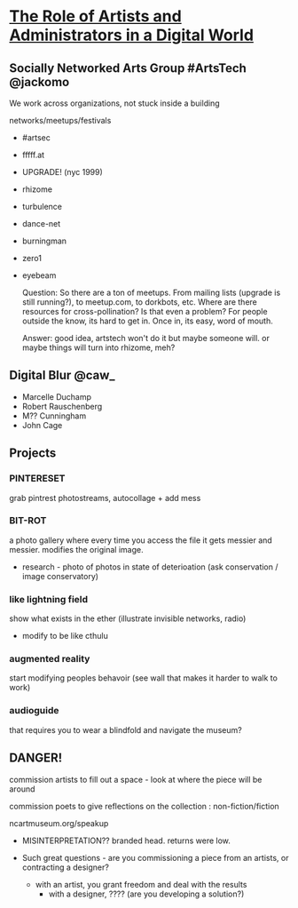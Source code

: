 # [The Role of Artists and Administrators in a Digital World][]

## Socially Networked Arts Group #ArtsTech @jackomo

  We work across organizations, not stuck inside a building

  networks/meetups/festivals
  * #artsec
  * fffff.at

  * UPGRADE! (nyc 1999)

  * rhizome
  * turbulence
  * dance-net

  * burningman
  * zero1

  * eyebeam

	Question: So there are a ton of meetups. From mailing lists (upgrade is still running?), to meetup.com, to dorkbots, etc. Where are there resources for cross-pollination? Is that even a problem? For people outside the know, its hard to get in. Once in, its easy, word of mouth.

	Answer: good idea, artstech won't do it but maybe someone will. or maybe things will turn into rhizome, meh?


## Digital Blur @caw_

* Marcelle Duchamp
* Robert Rauschenberg
* M?? Cunningham
* John Cage
  
## Projects
    
### PINTERESET
grab pintrest photostreams, autocollage + add mess

### BIT-ROT
a photo gallery where every time you access the file it gets messier and messier. modifies the original image.

* research - photo of photos in state of deterioation (ask conservation / image conservatory)

### like lightning field
show what exists in the ether (illustrate invisible networks, radio)

* modify to be like cthulu

### augmented reality
start modifying peoples behavoir (see wall that makes it harder to walk to work)

### audioguide
that requires you to wear a blindfold and navigate the museum?

DANGER!
-------

  commission artists to fill out a space - look at where the piece will be around

  commission poets to give reflections on the collection : non-fiction/fiction

  ncartmuseum.org/speakup

  * MISINTERPRETATION?? branded head. returns were low.

  * Such great questions - are you commissioning a piece from an artists, or contracting a designer?
  	* with an artist, you grant freedom and deal with the results
      * with a designer, ????  (are you developing a solution?)

[The Role of Artists and Administrators in a Digital World]: http://www.mcn.edu/role-artists-and-administrators-digital-world-mcn2012artstech